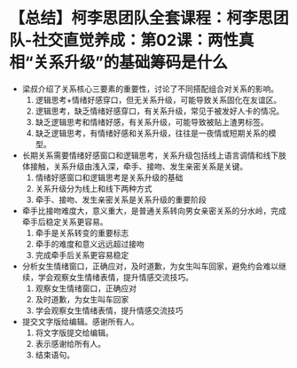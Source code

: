 # 【总结】柯李思团队全套课程：柯李思团队-社交直觉养成：第02课：两性真相“关系升级”的基础筹码是什么

-   梁叔介绍了关系核心三要素的重要性，讨论了不同搭配组合对关系的影响。
    1.  逻辑思考+情绪好感穿口，但无关系升级，可能导致关系固化在友谊区。
    2.  逻辑思考，缺乏情绪好感穿口，有关系升级，常见于被发好人卡的情况。
    3.  缺乏逻辑思考和情绪好感，有关系升级，可能导致被贴上渣男标签。
    4.  缺乏逻辑思考，有情绪好感和关系升级，往往是一夜情或短期关系的模型。
-   长期关系需要情绪好感窗口和逻辑思考，关系升级包括线上语言调情和线下肢体接触，关系升级由浅入深，牵手、接吻、发生亲密关系是关键。
    1.  情绪好感窗口和逻辑思考是关系升级的基础
    2.  关系升级分为线上和线下两种方式
    3.  牵手、接吻、发生亲密关系是关系升级的重要阶段
-   牵手比接吻难度大，意义重大，是普通关系转向男女亲密关系的分水岭，完成牵手后稳定关系更容易。
    1.  牵手是关系转变的重要标志
    2.  牵手的难度和意义远远超过接吻
    3.  完成牵手后关系更容易稳定
-   分析女生情绪窗口，正确应对，及时道歉，为女生叫车回家，避免约会难以继续，学会观察女生情绪表情，提升情感交流技巧。
    1.  观察女生情绪窗口，正确应对
    2.  及时道歉，为女生叫车回家
    3.  学会观察女生情绪表情，提升情感交流技巧
-   提交文字版给编辑。感谢所有人。
    1.  将文字版提交给编辑。
    2.  表示感谢给所有人。
    3.  结束语句。